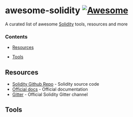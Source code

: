 # awesome-solidity [![Awesome](https://cdn.rawgit.com/sindresorhus/awesome/d7305f38d29fed78fa85652e3a63e154dd8e8829/media/badge.svg)](https://github.com/sindresorhus/awesome)

A curated list of awesome [Solidity](https://en.wikipedia.org/wiki/Solidity) tools, resources and more

### Contents

- [Resources](#resources)

- [Tools](#tools)


## Resources
- [Solidity Github Repo](https://github.com/ethereum/solidity/) - Solidity source code
- [Official docs](http://solidity.readthedocs.io/en/latest/) - Official documentation
- [Gitter](https://gitter.im/ethereum/solidity/) - Official Solidity Gitter channel

## Tools
